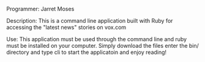 Programmer: Jarret Moses

Description: This is a command line application built with Ruby for accessing the "latest news" stories on vox.com

Use: This application must be used through the command line and ruby must be installed on your computer. Simply download the files enter the bin/ directory and type cli to start the applicatoin and enjoy reading!